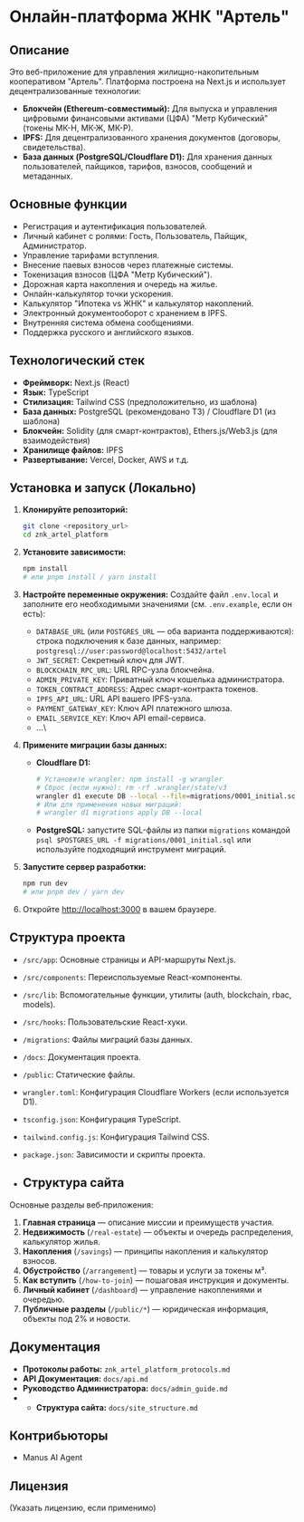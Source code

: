 # Онлайн-платформа ЖНК "Артель"

## Описание

Это веб-приложение для управления жилищно-накопительным кооперативом "Артель". Платформа построена на Next.js и использует децентрализованные технологии:

*   **Блокчейн (Ethereum-совместимый):** Для выпуска и управления цифровыми финансовыми активами (ЦФА) "Метр Кубический" (токены МК-Н, МК-Ж, МК-Р).
*   **IPFS:** Для децентрализованного хранения документов (договоры, свидетельства).
*   **База данных (PostgreSQL/Cloudflare D1):** Для хранения данных пользователей, пайщиков, тарифов, взносов, сообщений и метаданных.

## Основные функции

*   Регистрация и аутентификация пользователей.
*   Личный кабинет с ролями: Гость, Пользователь, Пайщик, Администратор.
*   Управление тарифами вступления.
*   Внесение паевых взносов через платежные системы.
*   Токенизация взносов (ЦФА "Метр Кубический").
*   Дорожная карта накопления и очередь на жилье.
*   Онлайн-калькулятор точки ускорения.
*   Калькулятор "Ипотека vs ЖНК" и калькулятор накоплений.
*   Электронный документооборот с хранением в IPFS.
*   Внутренняя система обмена сообщениями.
*   Поддержка русского и английского языков.

## Технологический стек

*   **Фреймворк:** Next.js (React)
*   **Язык:** TypeScript
*   **Стилизация:** Tailwind CSS (предположительно, из шаблона)
*   **База данных:** PostgreSQL (рекомендовано ТЗ) / Cloudflare D1 (из шаблона)
*   **Блокчейн:** Solidity (для смарт-контрактов), Ethers.js/Web3.js (для взаимодействия)
*   **Хранилище файлов:** IPFS
*   **Развертывание:** Vercel, Docker, AWS и т.д.

## Установка и запуск (Локально)

1.  **Клонируйте репозиторий:**
    ```bash
    git clone <repository_url>
    cd znk_artel_platform
    ```

2.  **Установите зависимости:**
    ```bash
    npm install
    # или pnpm install / yarn install
    ```
3.  **Настройте переменные окружения:**
    Создайте файл `.env.local` и заполните его необходимыми значениями (см. `.env.example`, если он есть):

    * `DATABASE_URL` (или `POSTGRES_URL` — оба варианта поддерживаются): строка подключения к базе данных, например:  
      `postgresql://user:password@localhost:5432/artel`
    * `JWT_SECRET`: Секретный ключ для JWT.
    * `BLOCKCHAIN_RPC_URL`: URL RPC-узла блокчейна.
    * `ADMIN_PRIVATE_KEY`: Приватный ключ кошелька администратора.
    * `TOKEN_CONTRACT_ADDRESS`: Адрес смарт-контракта токенов.
    * `IPFS_API_URL`: URL API вашего IPFS-узла.
    * `PAYMENT_GATEWAY_KEY`: Ключ API платежного шлюза.
    * `EMAIL_SERVICE_KEY`: Ключ API email-сервиса.
    * ...\

4.  **Примените миграции базы данных:**
    *   **Cloudflare D1:**
        ```bash
        # Установите wrangler: npm install -g wrangler
        # Сброс (если нужно): rm -rf .wrangler/state/v3
        wrangler d1 execute DB --local --file=migrations/0001_initial.sql
        # Или для применения новых миграций:
        # wrangler d1 migrations apply DB --local
        ```
    *   **PostgreSQL:** запустите SQL-файлы из папки `migrations` командой
        `psql $POSTGRES_URL -f migrations/0001_initial.sql` или используйте
        подходящий инструмент миграций.

5.  **Запустите сервер разработки:**
    ```bash
    npm run dev
    # или pnpm dev / yarn dev
    ```

6.  Откройте [http://localhost:3000](http://localhost:3000) в вашем браузере.

## Структура проекта

*   `/src/app`: Основные страницы и API-маршруты Next.js.
*   `/src/components`: Переиспользуемые React-компоненты.
*   `/src/lib`: Вспомогательные функции, утилиты (auth, blockchain, rbac, models).
*   `/src/hooks`: Пользовательские React-хуки.
*   `/migrations`: Файлы миграций базы данных.
*   `/docs`: Документация проекта.
*   `/public`: Статические файлы.
*   `wrangler.toml`: Конфигурация Cloudflare Workers (если используется D1).
*   `tsconfig.json`: Конфигурация TypeScript.
*   `tailwind.config.js`: Конфигурация Tailwind CSS.
*   `package.json`: Зависимости и скрипты проекта.

*   ## Структура сайта

Основные разделы веб‑приложения:

1. **Главная страница** — описание миссии и преимуществ участия.
2. **Недвижимость** (`/real-estate`) — объекты и очередь распределения, калькулятор жилья.
3. **Накопления** (`/savings`) — принципы накопления и калькулятор взносов.
4. **Обустройство** (`/arrangement`) — товары и услуги за токены м³.
5. **Как вступить** (`/how-to-join`) — пошаговая инструкция и документы.
6. **Личный кабинет** (`/dashboard`) — управление накоплениями и очередью.
7. **Публичные разделы** (`/public/*`) — юридическая информация, объекты под 2% и новости.

## Документация

*   **Протоколы работы:** `znk_artel_platform_protocols.md`
*   **API Документация:** `docs/api.md`
*   **Руководство Администратора:** `docs/admin_guide.md`
*   *   **Структура сайта:** `docs/site_structure.md`

## Контрибьюторы

*   Manus AI Agent

## Лицензия

(Указать лицензию, если применимо)

